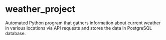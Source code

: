 # weather_project
Automated Python program that gathers information about current weather in various locations via API requests and stores the data in PostgreSQL database.
